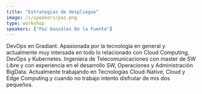 ```yaml
---
title: "Estrategias de despliegue"
image: /i/speakers/paz.png
type: workshop
speakers: ["Paz González De la Fuente"]
---
```


DevOps en Gradiant. Apasionada por la tecnología en general y actualmente muy intersada en todo lo relacionado con Cloud
Computing, DevOps y Kubernetes.
Ingeniera de Telecomunicaciones con master de SW Libre y con experiencia en el desarrollo SW, Operaciones y
Administración BigData.
Actualmente trabajando en Tecnologías Cloud-Native, Cloud y Edge Computing.y cuando no trabajo intento disfrutar de mis
dos pequeños.

